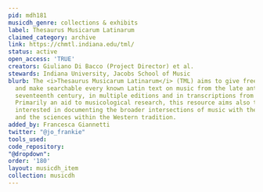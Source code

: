 ```yaml
---
pid: mdh181
musicdh_genre: collections & exhibits
label: Thesaurus Musicarum Latinarum
claimed_category: archive
link: https://chmtl.indiana.edu/tml/
status: active
open_access: 'TRUE'
creators: Giuliano Di Bacco (Project Director) et al.
stewards: Indiana University, Jacobs School of Music
blurb: The <i>Thesaurus Musicarum Latinarum</i> (TML) aims to give free access to
  and make searchable every known Latin text on music from the late antiquity to the
  seventeenth century, in multiple editions and in transcriptions from original sources.
  Primarily an aid to musicological research, this resource aims also to assist anyone
  interested in documenting the broader intersections of music with the humanities
  and the sciences within the Western tradition.
added_by: Francesca Giannetti
twitter: "@jo_frankie"
tools_used: 
code_repository: 
"@dropdown": 
order: '180'
layout: musicdh_item
collection: musicdh
---
```

